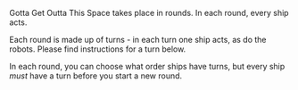 Gotta Get Outta This Space takes place in rounds. In each round, every ship acts.

Each round is made up of turns - in each turn one ship acts, as do the robots. Please find instructions for a turn below.

In each round, you can choose what order ships have turns, but every ship _must_ have a turn before you start a new round.
